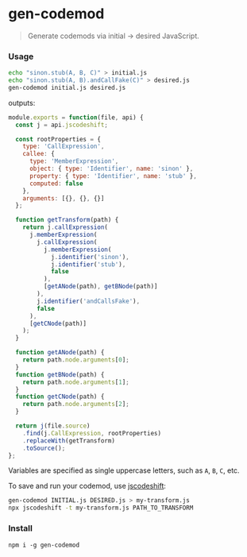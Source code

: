 # gen-codemod
> Generate codemods via initial -> desired JavaScript.

### Usage
```sh
echo "sinon.stub(A, B, C)" > initial.js
echo "sinon.stub(A, B).andCallFake(C)" > desired.js
gen-codemod initial.js desired.js
```
outputs:
```js
module.exports = function(file, api) {
  const j = api.jscodeshift;

  const rootProperties = {
    type: 'CallExpression',
    callee: {
      type: 'MemberExpression',
      object: { type: 'Identifier', name: 'sinon' },
      property: { type: 'Identifier', name: 'stub' },
      computed: false
    },
    arguments: [{}, {}, {}]
  };

  function getTransform(path) {
    return j.callExpression(
      j.memberExpression(
        j.callExpression(
          j.memberExpression(
            j.identifier('sinon'),
            j.identifier('stub'),
            false
          ),
          [getANode(path), getBNode(path)]
        ),
        j.identifier('andCallsFake'),
        false
      ),
      [getCNode(path)]
    );
  }

  function getANode(path) {
    return path.node.arguments[0];
  }
  function getBNode(path) {
    return path.node.arguments[1];
  }
  function getCNode(path) {
    return path.node.arguments[2];
  }

  return j(file.source)
    .find(j.CallExpression, rootProperties)
    .replaceWith(getTransform)
    .toSource();
};
```

Variables are specified as single uppercase letters, such as `A`, `B`, `C`, etc.

To save and run your codemod, use [jscodeshift](https://github.com/facebook/jscodeshift):

```sh
gen-codemod INITIAL.js DESIRED.js > my-transform.js
npx jscodeshift -t my-transform.js PATH_TO_TRANSFORM
```

### Install
`npm i -g gen-codemod`
